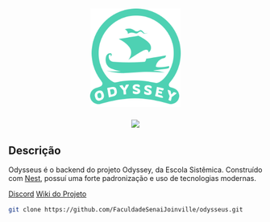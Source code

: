 <div align="center">
    <h1>
      <img src="./repository-logo.svg" width="180" alt="Odyssey Logo" />
    </h1>
    <img src="https://img.shields.io/badge/node-14.17.3-green.svg">
</div>

## Descrição
Odysseus é o backend do projeto Odyssey, da Escola Sistêmica. Construído com [Nest](https://nestjs.com/), possuí uma forte padronização e uso de tecnologias modernas.

[Discord](https://discord.gg/vk9jFUFh)
[Wiki do Projeto](https://github.com/FaculdadeSenaiJoinville/pes-back/wiki)

```bash
git clone https://github.com/FaculdadeSenaiJoinville/odysseus.git
```
